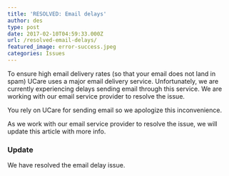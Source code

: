 ```yaml
---
title: 'RESOLVED: Email delays'
author: des
type: post
date: 2017-02-10T04:59:33.000Z
url: /resolved-email-delays/
featured_image: error-success.jpeg
categories: Issues
---
```


To ensure high email delivery rates (so that your email does not land in spam) UCare uses a major email delivery service. Unfortunately, we are currently experiencing delays sending email through this service. We are working with our email service provider to resolve the issue.

You rely on UCare for sending email so we apologize this inconvenience.

As we work with our email service provider to resolve the issue, we will update this article with more info.

### Update

We have resolved the email delay issue.